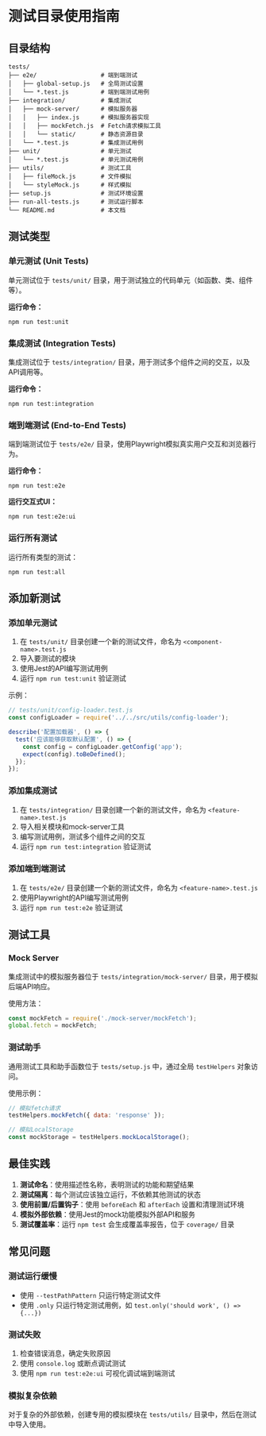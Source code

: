 # 测试目录使用指南

## 目录结构

```
tests/
├── e2e/                  # 端到端测试
│   ├── global-setup.js   # 全局测试设置
│   └── *.test.js         # 端到端测试用例
├── integration/          # 集成测试
│   ├── mock-server/      # 模拟服务器
│   │   ├── index.js      # 模拟服务器实现
│   │   ├── mockFetch.js  # Fetch请求模拟工具
│   │   └── static/       # 静态资源目录
│   └── *.test.js         # 集成测试用例
├── unit/                 # 单元测试
│   └── *.test.js         # 单元测试用例
├── utils/                # 测试工具
│   ├── fileMock.js       # 文件模拟
│   └── styleMock.js      # 样式模拟
├── setup.js              # 测试环境设置
├── run-all-tests.js      # 测试运行脚本
└── README.md             # 本文档
```

## 测试类型

### 单元测试 (Unit Tests)

单元测试位于 `tests/unit/` 目录，用于测试独立的代码单元（如函数、类、组件等）。

**运行命令：**
```
npm run test:unit
```

### 集成测试 (Integration Tests)

集成测试位于 `tests/integration/` 目录，用于测试多个组件之间的交互，以及API调用等。

**运行命令：**
```
npm run test:integration
```

### 端到端测试 (End-to-End Tests)

端到端测试位于 `tests/e2e/` 目录，使用Playwright模拟真实用户交互和浏览器行为。

**运行命令：**
```
npm run test:e2e
```

**运行交互式UI：**
```
npm run test:e2e:ui
```

### 运行所有测试

运行所有类型的测试：

```
npm run test:all
```

## 添加新测试

### 添加单元测试

1. 在 `tests/unit/` 目录创建一个新的测试文件，命名为 `<component-name>.test.js`
2. 导入要测试的模块
3. 使用Jest的API编写测试用例
4. 运行 `npm run test:unit` 验证测试

示例：
```javascript
// tests/unit/config-loader.test.js
const configLoader = require('../../src/utils/config-loader');

describe('配置加载器', () => {
  test('应该能够获取默认配置', () => {
    const config = configLoader.getConfig('app');
    expect(config).toBeDefined();
  });
});
```

### 添加集成测试

1. 在 `tests/integration/` 目录创建一个新的测试文件，命名为 `<feature-name>.test.js`
2. 导入相关模块和mock-server工具
3. 编写测试用例，测试多个组件之间的交互
4. 运行 `npm run test:integration` 验证测试

### 添加端到端测试

1. 在 `tests/e2e/` 目录创建一个新的测试文件，命名为 `<feature-name>.test.js`
2. 使用Playwright的API编写测试用例
3. 运行 `npm run test:e2e` 验证测试

## 测试工具

### Mock Server

集成测试中的模拟服务器位于 `tests/integration/mock-server/` 目录，用于模拟后端API响应。

使用方法：
```javascript
const mockFetch = require('./mock-server/mockFetch');
global.fetch = mockFetch;
```

### 测试助手

通用测试工具和助手函数位于 `tests/setup.js` 中，通过全局 `testHelpers` 对象访问。

使用示例：
```javascript
// 模拟fetch请求
testHelpers.mockFetch({ data: 'response' });

// 模拟LocalStorage
const mockStorage = testHelpers.mockLocalStorage();
```

## 最佳实践

1. **测试命名**：使用描述性名称，表明测试的功能和期望结果
2. **测试隔离**：每个测试应该独立运行，不依赖其他测试的状态
3. **使用前置/后置钩子**：使用 `beforeEach` 和 `afterEach` 设置和清理测试环境
4. **模拟外部依赖**：使用Jest的mock功能模拟外部API和服务
5. **测试覆盖率**：运行 `npm test` 会生成覆盖率报告，位于 `coverage/` 目录

## 常见问题

### 测试运行缓慢

- 使用 `--testPathPattern` 只运行特定测试文件
- 使用 `.only` 只运行特定测试用例，如 `test.only('should work', () => {...})`

### 测试失败

1. 检查错误消息，确定失败原因
2. 使用 `console.log` 或断点调试测试
3. 使用 `npm run test:e2e:ui` 可视化调试端到端测试

### 模拟复杂依赖

对于复杂的外部依赖，创建专用的模拟模块在 `tests/utils/` 目录中，然后在测试中导入使用。 